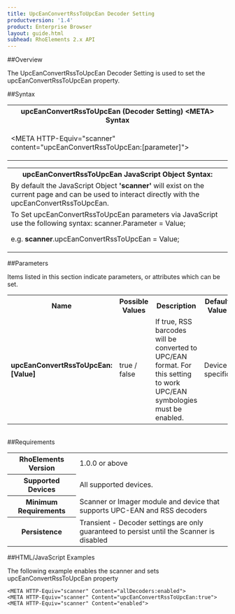 ```yaml
---
title: UpcEanConvertRssToUpcEan Decoder Setting
productversion: '1.4'
product: Enterprise Browser
layout: guide.html
subhead: RhoElements 2.x API
---
```


##Overview

The UpcEanConvertRssToUpcEan Decoder Setting is used to set the upcEanConvertRssToUpcEan property.

##Syntax

<table class="re-table"><tr><th class="tableHeading">upcEanConvertRssToUpcEan (Decoder Setting) &lt;META&gt; Syntax
</th></tr><tr><td class="clsSyntaxCells clsOddRow"><p>&lt;META HTTP-Equiv="scanner" content="upcEanConvertRssToUpcEan:[parameter]"&gt;</p></td></tr></table>
<table class="re-table"><tr><th class="tableHeading">upcEanConvertRssToUpcEan JavaScript Object Syntax:</th></tr><tr><td class="clsSyntaxCells clsOddRow">
By default the JavaScript Object <b>'scanner'</b> will exist on the current page and can be used to interact directly with the upcEanConvertRssToUpcEan.
</td></tr><tr><td class="clsSyntaxCells clsEvenRow">
To Set upcEanConvertRssToUpcEan parameters via JavaScript use the following syntax: scanner.Parameter = Value;
<P />e.g. <b>scanner</b>.upcEanConvertRssToUpcEan = Value;
</td></tr></table>

##Parameters


Items listed in this section indicate parameters, or attributes which can be set.
<table class="re-table"><col width="20%" /><col width="20%" /><col width="38%" /><col width="22%" /><tr><th class="tableHeading">Name</th><th class="tableHeading">Possible Values</th><th class="tableHeading">Description</th><th class="tableHeading">Default Value</th></tr><tr><td class="clsSyntaxCells clsOddRow"><b>upcEanConvertRssToUpcEan:[Value]
</b></td><td class="clsSyntaxCells clsOddRow">true / false</td><td class="clsSyntaxCells clsOddRow">If true, RSS barcodes will be converted to UPC/EAN format.  For this setting to work UPC/EAN symbologies must be enabled.</td><td class="clsSyntaxCells clsOddRow">Device specific</td></tr></table>
<table class="re-table"><col width="78%" /><col width="8%" /><col width="1%" /><col width="5%" /><col width="1%" /><col width="5%" /><col width="2%" /></table>





##Requirements

<table class="re-table"><tr><th class="tableHeading">RhoElements Version</th><td class="clsSyntaxCell clsEvenRow">1.0.0 or above
</td></tr><tr><th class="tableHeading">Supported Devices</th><td class="clsSyntaxCell clsOddRow">All supported devices.</td></tr><tr><th class="tableHeading">Minimum Requirements</th><td class="clsSyntaxCell clsOddRow">Scanner or Imager module and device that supports UPC-EAN and RSS decoders</td></tr><tr><th class="tableHeading">Persistence</th><td class="clsSyntaxCell clsEvenRow">Transient - Decoder settings are only guaranteed to persist until the Scanner is disabled</td></tr></table>


##HTML/JavaScript Examples

The following example enables the scanner and sets upcEanConvertRssToUpcEan property

	<META HTTP-Equiv="scanner" Content="allDecoders:enabled">
	<META HTTP-Equiv="scanner" Content="upcEanConvertRssToUpcEan:true">
	<META HTTP-Equiv="scanner" Content="enabled">
					





